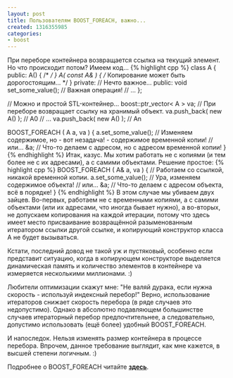 ```yaml
---
layout: post
title: Пользователям BOOST_FOREACH, важно...
created: 1316355985
categories:
- boost
---
```

<!--break-->
При переборе контейнера возвращается ссылка на текущий элемент. Но что происходит потом? 
Имеем код...
{% highlight cpp %}
class A {
public:
    A() { /* */ }
    A( const A& ) { /* Копирование может быть дорогостоящим... */ }
private:
    // Нечто важное...
public:
    void set_some_value(); // Важная операция!
    // ...
};

// Можно и простой STL-контейнер...
boost::ptr_vector< A > va;       // При переборе возвращает ссылку на хранимый объект.
va.push_back( new A() ); // A0
// ...
va.push_back( new A() ); // An

BOOST_FOREACH ( A a, va ) {
    a.set_some_value(); // Изменяем содержимое, но - вот незадача! - содержимое временной копии!
    // или...
    &a; // Что-то делаем с адресом, но с адресом временной копии!
}
{% endhighlight %}
Итак, казус. Мы хотим работать не с копиями (и тем более не с их адресами), а с самими объектами. Решение простое:
{% highlight cpp %}
BOOST_FOREACH ( A& a, va ) {   // Работаем со ссылкой, никакой временной копии.
    a.set_some_value(); // Ура, изменяем содержимое объекта!
    // или...
    &a; // Что-то делаем с адресом объекта, всё в порядке!
}
{% endhighlight %}
В этом случае мы убиваем двух зайцев. Во-первых, работаем не с временными копиями, а с самими объектами (или их адресами, что иногда бывает нужно), а во-вторых, не допускаем копирования на каждой итерации, потому что здесь имеет место присваивание возвращённой разыменованным итератором ссылки другой ссылке, и копирующий конструктор класса A не будет вызываться.

Кстати, последний довод не такой уж и пустяковый, особенно если представит ситуацию, когда в копирующем конструкторе выделяется динамическая память и количество элементов в контейнере va измеряется несколькими миллионами. :)

Любители оптимизации скажут мне: "Не валяй дурака, если нужна скорость - используй индексный перебор!" Верно, использование итераторов снижает скорость перебора (в ряде случаев это недопустимо). Однако в абсолютно подавляющем большинстве случаев итераторный перебор предпочтительнее, а следовательно, допустимо использовать (ещё более) удобный BOOST_FOREACH.

И напоследок. Нельзя изменять размер контейнера в процессе перебора. Впрочем, данное требование выглядит, как мне кажется, в высшей степени логичным. :)

Подробнее о BOOST_FOREACH читайте **<a href="http://www.boost.org/doc/libs/1_40_0/doc/html/foreach.html">здесь</a>**.
